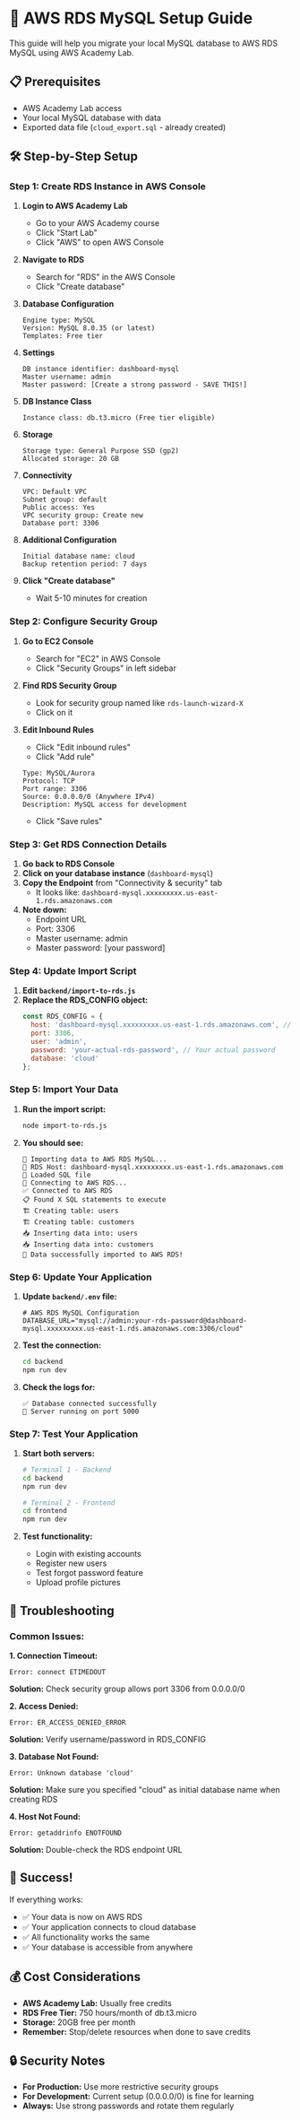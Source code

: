 # 🚀 AWS RDS MySQL Setup Guide

This guide will help you migrate your local MySQL database to AWS RDS MySQL using AWS Academy Lab.

## 📋 Prerequisites

- AWS Academy Lab access
- Your local MySQL database with data
- Exported data file (`cloud_export.sql` - already created)

## 🛠️ Step-by-Step Setup

### Step 1: Create RDS Instance in AWS Console

1. **Login to AWS Academy Lab**
   - Go to your AWS Academy course
   - Click "Start Lab" 
   - Click "AWS" to open AWS Console

2. **Navigate to RDS**
   - Search for "RDS" in the AWS Console
   - Click "Create database"

3. **Database Configuration**
   ```
   Engine type: MySQL
   Version: MySQL 8.0.35 (or latest)
   Templates: Free tier
   ```

4. **Settings**
   ```
   DB instance identifier: dashboard-mysql
   Master username: admin
   Master password: [Create a strong password - SAVE THIS!]
   ```

5. **DB Instance Class**
   ```
   Instance class: db.t3.micro (Free tier eligible)
   ```

6. **Storage**
   ```
   Storage type: General Purpose SSD (gp2)
   Allocated storage: 20 GB
   ```

7. **Connectivity**
   ```
   VPC: Default VPC
   Subnet group: default
   Public access: Yes
   VPC security group: Create new
   Database port: 3306
   ```

8. **Additional Configuration**
   ```
   Initial database name: cloud
   Backup retention period: 7 days
   ```

9. **Click "Create database"**
   - Wait 5-10 minutes for creation

### Step 2: Configure Security Group

1. **Go to EC2 Console**
   - Search for "EC2" in AWS Console
   - Click "Security Groups" in left sidebar

2. **Find RDS Security Group**
   - Look for security group named like `rds-launch-wizard-X`
   - Click on it

3. **Edit Inbound Rules**
   - Click "Edit inbound rules"
   - Click "Add rule"
   ```
   Type: MySQL/Aurora
   Protocol: TCP
   Port range: 3306
   Source: 0.0.0.0/0 (Anywhere IPv4)
   Description: MySQL access for development
   ```
   - Click "Save rules"

### Step 3: Get RDS Connection Details

1. **Go back to RDS Console**
2. **Click on your database instance** (`dashboard-mysql`)
3. **Copy the Endpoint** from "Connectivity & security" tab
   - It looks like: `dashboard-mysql.xxxxxxxxx.us-east-1.rds.amazonaws.com`
4. **Note down:**
   - Endpoint URL
   - Port: 3306
   - Master username: admin
   - Master password: [your password]

### Step 4: Update Import Script

1. **Edit `backend/import-to-rds.js`**
2. **Replace the RDS_CONFIG object:**
   ```javascript
   const RDS_CONFIG = {
     host: 'dashboard-mysql.xxxxxxxxx.us-east-1.rds.amazonaws.com', // Your actual endpoint
     port: 3306,
     user: 'admin',
     password: 'your-actual-rds-password', // Your actual password
     database: 'cloud'
   };
   ```

### Step 5: Import Your Data

1. **Run the import script:**
   ```bash
   node import-to-rds.js
   ```

2. **You should see:**
   ```
   🚀 Importing data to AWS RDS MySQL...
   📍 RDS Host: dashboard-mysql.xxxxxxxxx.us-east-1.rds.amazonaws.com
   📄 Loaded SQL file
   🔗 Connecting to AWS RDS...
   ✅ Connected to AWS RDS
   📋 Found X SQL statements to execute
   🏗️ Creating table: users
   🏗️ Creating table: customers
   📥 Inserting data into: users
   📥 Inserting data into: customers
   🎉 Data successfully imported to AWS RDS!
   ```

### Step 6: Update Your Application

1. **Update `backend/.env` file:**
   ```env
   # AWS RDS MySQL Configuration
   DATABASE_URL="mysql://admin:your-rds-password@dashboard-mysql.xxxxxxxxx.us-east-1.rds.amazonaws.com:3306/cloud"
   ```

2. **Test the connection:**
   ```bash
   cd backend
   npm run dev
   ```

3. **Check the logs for:**
   ```
   ✅ Database connected successfully
   🚀 Server running on port 5000
   ```

### Step 7: Test Your Application

1. **Start both servers:**
   ```bash
   # Terminal 1 - Backend
   cd backend
   npm run dev

   # Terminal 2 - Frontend  
   cd frontend
   npm run dev
   ```

2. **Test functionality:**
   - Login with existing accounts
   - Register new users
   - Test forgot password feature
   - Upload profile pictures

## 🔧 Troubleshooting

### Common Issues:

**1. Connection Timeout:**
```
Error: connect ETIMEDOUT
```
**Solution:** Check security group allows port 3306 from 0.0.0.0/0

**2. Access Denied:**
```
Error: ER_ACCESS_DENIED_ERROR
```
**Solution:** Verify username/password in RDS_CONFIG

**3. Database Not Found:**
```
Error: Unknown database 'cloud'
```
**Solution:** Make sure you specified "cloud" as initial database name when creating RDS

**4. Host Not Found:**
```
Error: getaddrinfo ENOTFOUND
```
**Solution:** Double-check the RDS endpoint URL

## 🎉 Success!

If everything works:
- ✅ Your data is now on AWS RDS
- ✅ Your application connects to cloud database
- ✅ All functionality works the same
- ✅ Your database is accessible from anywhere

## 💰 Cost Considerations

- **AWS Academy Lab:** Usually free credits
- **RDS Free Tier:** 750 hours/month of db.t3.micro
- **Storage:** 20GB free per month
- **Remember:** Stop/delete resources when done to save credits

## 🔒 Security Notes

- **For Production:** Use more restrictive security groups
- **For Development:** Current setup (0.0.0.0/0) is fine for learning
- **Always:** Use strong passwords and rotate them regularly

